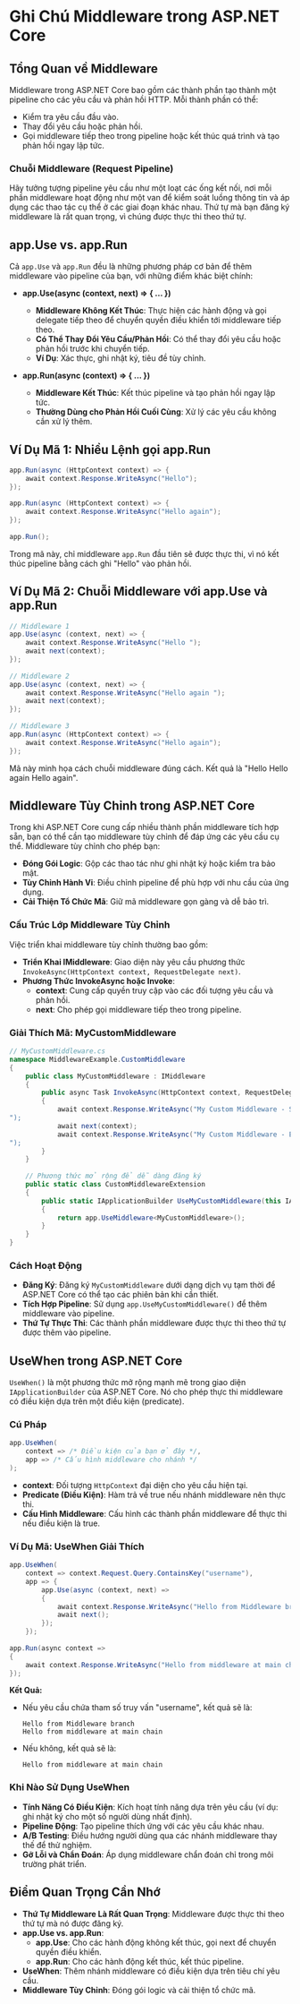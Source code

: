 
# Ghi Chú Middleware trong ASP.NET Core

## Tổng Quan về Middleware

Middleware trong ASP.NET Core bao gồm các thành phần tạo thành một pipeline cho các yêu cầu và phản hồi HTTP. Mỗi thành phần có thể:
- Kiểm tra yêu cầu đầu vào.
- Thay đổi yêu cầu hoặc phản hồi.
- Gọi middleware tiếp theo trong pipeline hoặc kết thúc quá trình và tạo phản hồi ngay lập tức.

### Chuỗi Middleware (Request Pipeline)

Hãy tưởng tượng pipeline yêu cầu như một loạt các ống kết nối, nơi mỗi phần middleware hoạt động như một van để kiểm soát luồng thông tin và áp dụng các thao tác cụ thể ở các giai đoạn khác nhau. Thứ tự mà bạn đăng ký middleware là rất quan trọng, vì chúng được thực thi theo thứ tự.

## app.Use vs. app.Run

Cả `app.Use` và `app.Run` đều là những phương pháp cơ bản để thêm middleware vào pipeline của bạn, với những điểm khác biệt chính:

- **app.Use(async (context, next) => { ... })**
  - **Middleware Không Kết Thúc**: Thực hiện các hành động và gọi delegate tiếp theo để chuyển quyền điều khiển tới middleware tiếp theo.
  - **Có Thể Thay Đổi Yêu Cầu/Phản Hồi**: Có thể thay đổi yêu cầu hoặc phản hồi trước khi chuyển tiếp.
  - **Ví Dụ**: Xác thực, ghi nhật ký, tiêu đề tùy chỉnh.

- **app.Run(async (context) => { ... })**
  - **Middleware Kết Thúc**: Kết thúc pipeline và tạo phản hồi ngay lập tức.
  - **Thường Dùng cho Phản Hồi Cuối Cùng**: Xử lý các yêu cầu không cần xử lý thêm.

## Ví Dụ Mã 1: Nhiều Lệnh gọi app.Run

```csharp
app.Run(async (HttpContext context) => {
    await context.Response.WriteAsync("Hello");
});
 
app.Run(async (HttpContext context) => {
    await context.Response.WriteAsync("Hello again");
});
 
app.Run();
```

Trong mã này, chỉ middleware `app.Run` đầu tiên sẽ được thực thi, vì nó kết thúc pipeline bằng cách ghi "Hello" vào phản hồi.

## Ví Dụ Mã 2: Chuỗi Middleware với app.Use và app.Run

```csharp
// Middleware 1
app.Use(async (context, next) => {
    await context.Response.WriteAsync("Hello ");
    await next(context); 
});
 
// Middleware 2
app.Use(async (context, next) => {
    await context.Response.WriteAsync("Hello again ");
    await next(context);
});
 
// Middleware 3
app.Run(async (HttpContext context) => {
    await context.Response.WriteAsync("Hello again");
});
```

Mã này minh họa cách chuỗi middleware đúng cách. Kết quả là "Hello Hello again Hello again".

## Middleware Tùy Chỉnh trong ASP.NET Core

Trong khi ASP.NET Core cung cấp nhiều thành phần middleware tích hợp sẵn, bạn có thể cần tạo middleware tùy chỉnh để đáp ứng các yêu cầu cụ thể. Middleware tùy chỉnh cho phép bạn:
- **Đóng Gói Logic**: Gộp các thao tác như ghi nhật ký hoặc kiểm tra bảo mật.
- **Tùy Chỉnh Hành Vi**: Điều chỉnh pipeline để phù hợp với nhu cầu của ứng dụng.
- **Cải Thiện Tổ Chức Mã**: Giữ mã middleware gọn gàng và dễ bảo trì.

### Cấu Trúc Lớp Middleware Tùy Chỉnh

Việc triển khai middleware tùy chỉnh thường bao gồm:
- **Triển Khai IMiddleware**: Giao diện này yêu cầu phương thức `InvokeAsync(HttpContext context, RequestDelegate next)`.
- **Phương Thức InvokeAsync hoặc Invoke**:
  - **context**: Cung cấp quyền truy cập vào các đối tượng yêu cầu và phản hồi.
  - **next**: Cho phép gọi middleware tiếp theo trong pipeline.

### Giải Thích Mã: MyCustomMiddleware

```csharp
// MyCustomMiddleware.cs
namespace MiddlewareExample.CustomMiddleware
{
    public class MyCustomMiddleware : IMiddleware  
    {
        public async Task InvokeAsync(HttpContext context, RequestDelegate next)
        {
            await context.Response.WriteAsync("My Custom Middleware - Starts
");
            await next(context);  
            await context.Response.WriteAsync("My Custom Middleware - Ends
");
        }
    }
 
    // Phương thức mở rộng để dễ dàng đăng ký
    public static class CustomMiddlewareExtension
    {
        public static IApplicationBuilder UseMyCustomMiddleware(this IApplicationBuilder app)
        {
            return app.UseMiddleware<MyCustomMiddleware>();
        }
    }
}
```

### Cách Hoạt Động

- **Đăng Ký**: Đăng ký `MyCustomMiddleware` dưới dạng dịch vụ tạm thời để ASP.NET Core có thể tạo các phiên bản khi cần thiết.
- **Tích Hợp Pipeline**: Sử dụng `app.UseMyCustomMiddleware()` để thêm middleware vào pipeline.
- **Thứ Tự Thực Thi**: Các thành phần middleware được thực thi theo thứ tự được thêm vào pipeline.

## UseWhen trong ASP.NET Core

`UseWhen()` là một phương thức mở rộng mạnh mẽ trong giao diện `IApplicationBuilder` của ASP.NET Core. Nó cho phép thực thi middleware có điều kiện dựa trên một điều kiện (predicate).

### Cú Pháp

```csharp
app.UseWhen(
    context => /* Điều kiện của bạn ở đây */,
    app => /* Cấu hình middleware cho nhánh */
);
```

- **context**: Đối tượng `HttpContext` đại diện cho yêu cầu hiện tại.
- **Predicate (Điều Kiện)**: Hàm trả về true nếu nhánh middleware nên thực thi.
- **Cấu Hình Middleware**: Cấu hình các thành phần middleware để thực thi nếu điều kiện là true.

### Ví Dụ Mã: UseWhen Giải Thích

```csharp
app.UseWhen(
    context => context.Request.Query.ContainsKey("username"), 
    app => {
        app.Use(async (context, next) =>
        {
            await context.Response.WriteAsync("Hello from Middleware branch");
            await next(); 
        });
    });
 
app.Run(async context =>
{
    await context.Response.WriteAsync("Hello from middleware at main chain");
});
```

**Kết Quả:**
- Nếu yêu cầu chứa tham số truy vấn "username", kết quả sẽ là:
  ```
  Hello from Middleware branch
  Hello from middleware at main chain
  ```
- Nếu không, kết quả sẽ là:
  ```
  Hello from middleware at main chain
  ```

### Khi Nào Sử Dụng UseWhen

- **Tính Năng Có Điều Kiện**: Kích hoạt tính năng dựa trên yêu cầu (ví dụ: ghi nhật ký cho một số người dùng nhất định).
- **Pipeline Động**: Tạo pipeline thích ứng với các yêu cầu khác nhau.
- **A/B Testing**: Điều hướng người dùng qua các nhánh middleware thay thế để thử nghiệm.
- **Gỡ Lỗi và Chẩn Đoán**: Áp dụng middleware chẩn đoán chỉ trong môi trường phát triển.

## Điểm Quan Trọng Cần Nhớ

- **Thứ Tự Middleware Là Rất Quan Trọng**: Middleware được thực thi theo thứ tự mà nó được đăng ký.
- **app.Use vs. app.Run**:
  - **app.Use**: Cho các hành động không kết thúc, gọi next để chuyển quyền điều khiển.
  - **app.Run**: Cho các hành động kết thúc, kết thúc pipeline.
- **UseWhen**: Thêm nhánh middleware có điều kiện dựa trên tiêu chí yêu cầu.
- **Middleware Tùy Chỉnh**: Đóng gói logic và cải thiện tổ chức mã.

